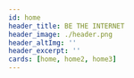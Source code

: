 ```yaml
---
id: home
header_title: BE THE INTERNET
header_image: ./header.png
header_altImg: ''
header_excerpt: ''
cards: [home, home2, home3]
---
```

